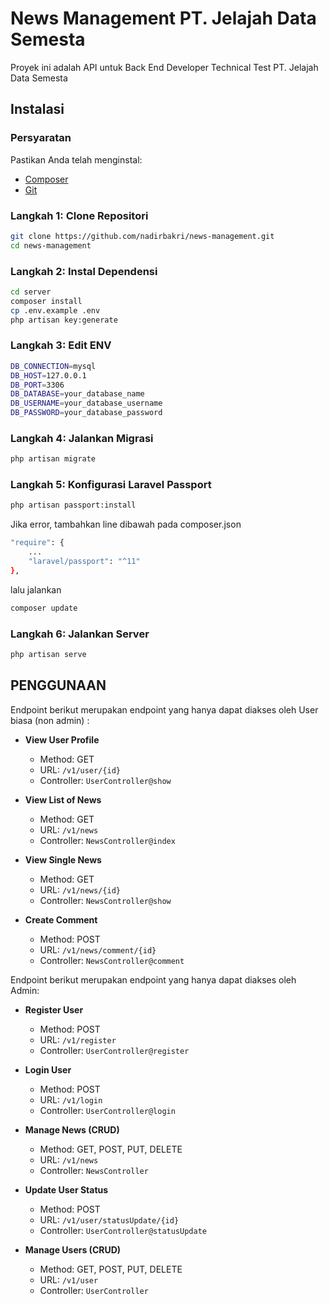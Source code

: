 # News Management PT. Jelajah Data Semesta

Proyek ini adalah API untuk Back End Developer Technical Test PT. Jelajah Data Semesta

## Instalasi

### Persyaratan

Pastikan Anda telah menginstal:

- [Composer](https://getcomposer.org/download/)
- [Git](https://git-scm.com/)

### Langkah 1: Clone Repositori

```bash
git clone https://github.com/nadirbakri/news-management.git
cd news-management
```

### Langkah 2: Instal Dependensi

```bash
cd server
composer install
cp .env.example .env
php artisan key:generate
```

### Langkah 3: Edit ENV

```bash
DB_CONNECTION=mysql
DB_HOST=127.0.0.1
DB_PORT=3306
DB_DATABASE=your_database_name
DB_USERNAME=your_database_username
DB_PASSWORD=your_database_password
```

### Langkah 4: Jalankan Migrasi

```bash
php artisan migrate
```

### Langkah 5: Konfigurasi Laravel Passport

```bash
php artisan passport:install
```

Jika error, tambahkan line dibawah pada composer.json

```bash
"require": {
    ...
    "laravel/passport": "^11"
},
```
lalu jalankan

```bash
composer update
```

### Langkah 6: Jalankan Server

```bash
php artisan serve
```

## PENGGUNAAN

Endpoint berikut merupakan endpoint yang hanya dapat diakses oleh User biasa (non admin) :

- **View User Profile**
  - Method: GET
  - URL: `/v1/user/{id}`
  - Controller: `UserController@show`

- **View List of News**
  - Method: GET
  - URL: `/v1/news`
  - Controller: `NewsController@index`

- **View Single News**
  - Method: GET
  - URL: `/v1/news/{id}`
  - Controller: `NewsController@show`

- **Create Comment**
  - Method: POST
  - URL: `/v1/news/comment/{id}`
  - Controller: `NewsController@comment`

Endpoint berikut merupakan endpoint yang hanya dapat diakses oleh Admin:

- **Register User**
  - Method: POST
  - URL: `/v1/register`
  - Controller: `UserController@register`

- **Login User**
  - Method: POST
  - URL: `/v1/login`
  - Controller: `UserController@login`

- **Manage News (CRUD)**
  - Method: GET, POST, PUT, DELETE
  - URL: `/v1/news`
  - Controller: `NewsController`

- **Update User Status**
  - Method: POST
  - URL: `/v1/user/statusUpdate/{id}`
  - Controller: `UserController@statusUpdate`

- **Manage Users (CRUD)**
  - Method: GET, POST, PUT, DELETE
  - URL: `/v1/user`
  - Controller: `UserController`

